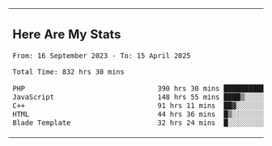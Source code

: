 <table border="0">
 <tr>
  <td>
      <h2>Here Are My Stats</h2>
 <!--START_SECTION:waka-->

```txt
From: 16 September 2023 - To: 15 April 2025

Total Time: 832 hrs 30 mins

PHP                                390 hrs 30 mins ███████████▓░░░░░░░░░░░░░   46.32 %
JavaScript                         148 hrs 55 mins ████▒░░░░░░░░░░░░░░░░░░░░   17.66 %
C++                                91 hrs 11 mins  ██▓░░░░░░░░░░░░░░░░░░░░░░   10.82 %
HTML                               44 hrs 36 mins  █▒░░░░░░░░░░░░░░░░░░░░░░░   05.29 %
Blade Template                     32 hrs 24 mins  █░░░░░░░░░░░░░░░░░░░░░░░░   03.84 %
```

<!--END_SECTION:waka-->
  </td>
    <td>
   <div align="start">
        <a href="https://open.spotify.com/user/dxso20he52f5d4ti73duavf95">
        <img width="200px" src="https://spotify-github-profile.kittinanx.com/api/view.svg?uid=dxso20he52f5d4ti73duavf95&cover_image=true&theme=default&show_offline=false&background_color=121212&interchange=false" alt="Spotify Now Playing">
    </a>
</div> 

  </td>
 </tr>

</table>





